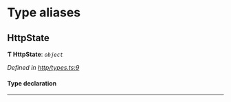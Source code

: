 

# Type aliases

<a id="httpstate"></a>

##  HttpState

**Ƭ HttpState**: *`object`*

*Defined in [http/types.ts:9](https://github.com/polkadot-js/api/blob/9ba9897/packages/rpc-provider/src/http/types.ts#L9)*

#### Type declaration

___

